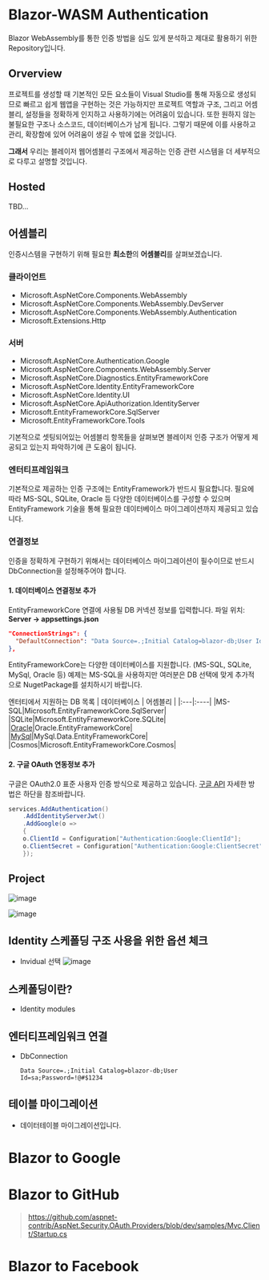 # Blazor-WASM Authentication
Blazor WebAssembly를 통한 인증 방법을 심도 있게 분석하고 제대로 활용하기 위한 Repository입니다.

## Orverview
프로젝트를 생성할 때 기본적인 모든 요소들이 Visual Studio를 통해 자동으로 생성되므로 빠르고 쉽게 웹앱을 구현하는 것은 가능하지만 프로젝트 역할과 구조, 그리고 어셈블리, 설정들을 정확하게 인지하고 사용하기에는 어려움이 있습니다. 또한 원하지 않는 불필요한 구조나 소스코드, 데이터베이스가 남게 됩니다. 그렇기 때문에 이를 사용하고 관리, 확장함에 있어 어려움이 생길 수 밖에 없을 것입니다.

**그래서** 우리는 블레이저 웹어셈블리 구조에서 제공하는 인증 관련 시스템을 더 세부적으로 다루고 설명할 것입니다.

## Hosted

TBD...

## 어셈블리
인증시스템을 구현하기 위해 필요한 **최소한**의 **어셈블리**를 살펴보겠습니다.


### 클라이언트
- Microsoft.AspNetCore.Components.WebAssembly
- Microsoft.AspNetCore.Components.WebAssembly.DevServer
- Microsoft.AspNetCore.Components.WebAssembly.Authentication
- Microsoft.Extensions.Http

### 서버
- Microsoft.AspNetCore.Authentication.Google
- Microsoft.AspNetCore.Components.WebAssembly.Server
- Microsoft.AspNetCore.Diagnostics.EntityFrameworkCore
- Microsoft.AspNetCore.Identity.EntityFrameworkCore
- Microsoft.AspNetCore.Identity.UI
- Microsoft.AspNetCore.ApiAuthorization.IdentityServer
- Microsoft.EntityFrameworkCore.SqlServer
- Microsoft.EntityFrameworkCore.Tools

기본적으로 셋팅되어있는 어셈블리 항목들을 살펴보면 블레이저 인증 구조가 어떻게 제공되고 있는지 파악하기에 큰 도움이 됩니다.

### 엔터티프레임워크
기본적으로 제공하는 인증 구조에는 EntityFramework가 반드시 필요합니다. 필요에 따라 MS-SQL, SQLite, Oracle 등 다양한 데이터베이스를 구성할 수 있으며 EntityFramework 기술을 통해 필요한 데이터베이스 마이그레이션까지 제공되고 있습니다.

### 연결정보
인증을 정확하게 구현하기 위해서는 데이터베이스 마이그레이션이 필수이므로 반드시 DbConnection을 설정해주어야 합니다.

#### 1. 데이터베이스 연결정보 추가

EntityFrameworkCore 연결에 사용될 DB 커넥션 정보를 입력합니다.
파일 위치: **Server -> appsettings.json**

```json
"ConnectionStrings": {
  "DefaultConnection": "Data Source=.;Initial Catalog=blazor-db;User Id=sa;Password=!@#$1234"
},
```
EntityFrameworkCore는 다양한 데이터베이스를 지원합니다. (MS-SQL, SQLite, MySql, Oracle 등) 예제는 MS-SQL을 사용하지만 여러분은 DB 선택에 맞게 추가적으로 NugetPackage를 설치하시기 바랍니다.

엔터티에서 지원하는 DB 목록
| 데이터베이스 | 어셈블리 |
|:---|:----|
|MS-SQL|Microsoft.EntityFrameworkCore.SqlServer|
|SQLite|Microsoft.EntityFrameworkCore.SQLite|
|[Oracle](Oracle)|Oracle.EntityFrameworkCore|
|[MySql](https://www.nuget.org/packages/MySql.Data.EntityFrameworkCore/8.0.22/ReportAbuse)|MySql.Data.EntityFrameworkCore|
|Cosmos|Microsoft.EntityFrameworkCore.Cosmos|


#### 2. 구글 OAuth 연동정보 추가
구글은 OAuth2.0 표준 사용자 인증 방식으로 제공하고 있습니다. [구글 API](https://console.cloud.google.com) 자세한 방법은 하단을 참조바랍니다.
```csharp
services.AddAuthentication()
    .AddIdentityServerJwt()
    .AddGoogle(o =>
    {
	o.ClientId = Configuration["Authentication:Google:ClientId"];
	o.ClientSecret = Configuration["Authentication:Google:ClientSecret"];
    });
```


## Project

![image](https://user-images.githubusercontent.com/74305823/125865426-09aaa9ab-17f7-4dd3-a86b-ae748ae5ae27.png)

![image](https://user-images.githubusercontent.com/74305823/125865475-9e38a65c-5156-4d1d-9a4e-8a93c0fea72a.png)

## Identity 스케폴딩 구조 사용을 위한 옵션 체크
- Invidual 선택
![image](https://user-images.githubusercontent.com/74305823/125865489-536f9886-1998-4600-9afa-d1596beda955.png)

## 스케폴딩이란?
- Identity modules

## 엔터티프레임워크 연결
- DbConnection
  ```
  Data Source=.;Initial Catalog=blazor-db;User Id=sa;Password=!@#$1234
  ```

## 테이블 마이그레이션
- 데이터테이블 마이그레이션입니다.

# Blazor to Google
# Blazor to GitHub
> https://github.com/aspnet-contrib/AspNet.Security.OAuth.Providers/blob/dev/samples/Mvc.Client/Startup.cs
# Blazor to Facebook
